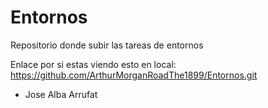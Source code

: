 # Entornos
Repositorio donde subir las tareas de entornos

Enlace por si estas viendo esto en local: https://github.com/ArthurMorganRoadThe1899/Entornos.git

* Jose Alba Arrufat
